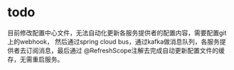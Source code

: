 # todo
目前修改配置中心文件，无法自动化更新各服务提供者的配置内容，需要配置git上的webhook，
然后通过spring cloud bus，通过kafka做消息队列，各服务提供者去订阅消息，最后通过
@RefreshScope注解去完成自动更新配置文件的缓存，无需重启服务。